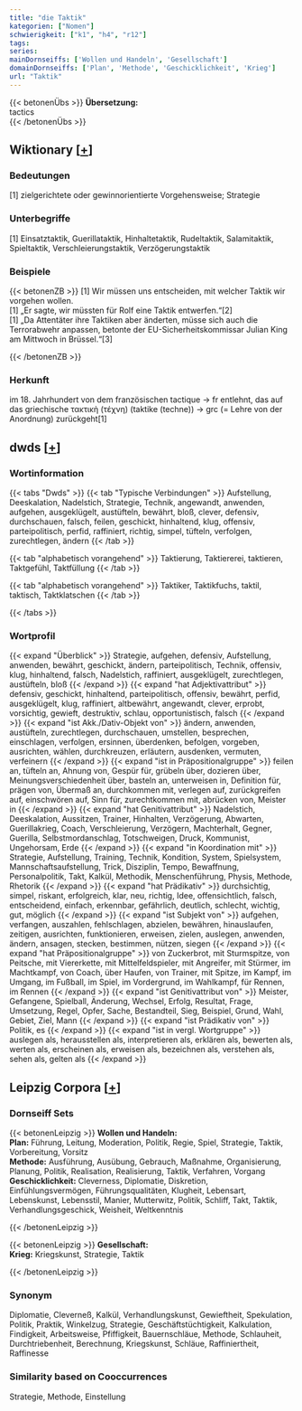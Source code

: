 ```yaml
---
title: "die Taktik"
kategorien: ["Nomen"]
schwierigkeit: ["k1", "h4", "r12"]
tags:
series:
mainDornseiffs: ['Wollen und Handeln', 'Gesellschaft']
domainDornseiffs: ['Plan', 'Methode', 'Geschicklichkeit', 'Krieg']
url: "Taktik"
---
```


{{< betonenÜbs >}}
**Übersetzung:**  
tactics  
{{< /betonenÜbs >}}

## Wiktionary [[+](https://de.wiktionary.org/wiki/Taktik)]

### Bedeutungen
[1] zielgerichtete oder gewinnorientierte Vorgehensweise; Strategie  

### Unterbegriffe
[1] Einsatztaktik, Guerillataktik, Hinhaltetaktik, Rudeltaktik, Salamitaktik, Spieltaktik,  Verschleierungstaktik, Verzögerungstaktik  

### Beispiele
{{< betonenZB >}}
[1] Wir müssen uns entscheiden, mit welcher Taktik wir vorgehen wollen.  
[1] „Er sagte, wir müssten für Rolf eine Taktik entwerfen.“[2]  
[1] „Da Attentäter ihre Taktiken aber änderten, müsse sich auch die Terrorabwehr anpassen, betonte der EU-Sicherheitskommissar Julian King am Mittwoch in Brüssel.“[3]  

{{< /betonenZB >}}
### Herkunft
im 18. Jahrhundert von dem französischen tactique → fr entlehnt, das auf das griechische τακτικὴ (τέχνη) (taktike (techne)) → grc (= Lehre von der Anordnung) zurückgeht[1]  



## dwds [[+](https://www.dwds.de/wb/Taktik)]

### Wortinformation
{{< tabs "Dwds" >}}
{{< tab "Typische Verbindungen" >}}
Aufstellung, Deeskalation, Nadelstich, Strategie, Technik, angewandt, anwenden, aufgehen, ausgeklügelt, austüfteln, bewährt, bloß, clever, defensiv, durchschauen, falsch, feilen, geschickt, hinhaltend, klug, offensiv, parteipolitisch, perfid, raffiniert, richtig, simpel, tüfteln, verfolgen, zurechtlegen, ändern
{{< /tab >}}

{{< tab "alphabetisch vorangehend" >}}
Taktierung, Taktiererei, taktieren, Taktgefühl, Taktfüllung
{{< /tab >}}

{{< tab "alphabetisch vorangehend" >}}
Taktiker, Taktikfuchs, taktil, taktisch, Taktklatschen
{{< /tab >}}

{{< /tabs >}}

### Wortprofil
{{< expand "Überblick" >}} Strategie, aufgehen, defensiv, Aufstellung, anwenden, bewährt, geschickt, ändern, parteipolitisch, Technik, offensiv, klug, hinhaltend, falsch, Nadelstich, raffiniert, ausgeklügelt, zurechtlegen, austüfteln, bloß {{< /expand >}}
{{< expand "hat Adjektivattribut" >}} defensiv, geschickt, hinhaltend, parteipolitisch, offensiv, bewährt, perfid, ausgeklügelt, klug, raffiniert, altbewährt, angewandt, clever, erprobt, vorsichtig, gewieft, destruktiv, schlau, opportunistisch, falsch {{< /expand >}}
{{< expand "ist Akk./Dativ-Objekt von" >}} ändern, anwenden, austüfteln, zurechtlegen, durchschauen, umstellen, besprechen, einschlagen, verfolgen, ersinnen, überdenken, befolgen, vorgeben, ausrichten, wählen, durchkreuzen, erläutern, ausdenken, vermuten, verfeinern {{< /expand >}}
{{< expand "ist in Präpositionalgruppe" >}} feilen an, tüfteln an, Ahnung von, Gespür für, grübeln über, dozieren über, Meinungsverschiedenheit über, basteln an, unterweisen in, Definition für, prägen von, Übermaß an, durchkommen mit, verlegen auf, zurückgreifen auf, einschwören auf, Sinn für, zurechtkommen mit, abrücken von, Meister in {{< /expand >}}
{{< expand "hat Genitivattribut" >}} Nadelstich, Deeskalation, Aussitzen, Trainer, Hinhalten, Verzögerung, Abwarten, Guerillakrieg, Coach, Verschleierung, Verzögern, Machterhalt, Gegner, Guerilla, Selbstmordanschlag, Totschweigen, Druck, Kommunist, Ungehorsam, Erde {{< /expand >}}
{{< expand "in Koordination mit" >}} Strategie, Aufstellung, Training, Technik, Kondition, System, Spielsystem, Mannschaftsaufstellung, Trick, Disziplin, Tempo, Bewaffnung, Personalpolitik, Takt, Kalkül, Methodik, Menschenführung, Physis, Methode, Rhetorik {{< /expand >}}
{{< expand "hat Prädikativ" >}} durchsichtig, simpel, riskant, erfolgreich, klar, neu, richtig, Idee, offensichtlich, falsch, entscheidend, einfach, erkennbar, gefährlich, deutlich, schlecht, wichtig, gut, möglich {{< /expand >}}
{{< expand "ist Subjekt von" >}} aufgehen, verfangen, auszahlen, fehlschlagen, abzielen, bewähren, hinauslaufen, zeitigen, ausrichten, funktionieren, erweisen, zielen, auslegen, anwenden, ändern, ansagen, stecken, bestimmen, nützen, siegen {{< /expand >}}
{{< expand "hat Präpositionalgruppe" >}} von Zuckerbrot, mit Sturmspitze, von Peitsche, mit Viererkette, mit Mittelfeldspieler, mit Angreifer, mit Stürmer, im Machtkampf, von Coach, über Haufen, von Trainer, mit Spitze, im Kampf, im Umgang, im Fußball, im Spiel, im Vordergrund, im Wahlkampf, für Rennen, im Rennen {{< /expand >}}
{{< expand "ist Genitivattribut von" >}} Meister, Gefangene, Spielball, Änderung, Wechsel, Erfolg, Resultat, Frage, Umsetzung, Regel, Opfer, Sache, Bestandteil, Sieg, Beispiel, Grund, Wahl, Gebiet, Ziel, Mann {{< /expand >}}
{{< expand "ist Prädikativ von" >}} Politik, es {{< /expand >}}
{{< expand "ist in vergl. Wortgruppe" >}} auslegen als, herausstellen als, interpretieren als, erklären als, bewerten als, werten als, erscheinen als, erweisen als, bezeichnen als, verstehen als, sehen als, gelten als {{< /expand >}}

## Leipzig Corpora [[+](https://corpora.uni-leipzig.de/en/res?word=Taktik&corpusId=deu_newscrawl-public_2018)]

### Dornseiff Sets
{{< betonenLeipzig >}}
**Wollen und Handeln:**  
**Plan:** Führung, Leitung, Moderation, Politik, Regie, Spiel, Strategie, Taktik, Vorbereitung, Vorsitz  
**Methode:** Ausführung, Ausübung, Gebrauch, Maßnahme, Organisierung, Planung, Politik, Realisation, Realisierung, Taktik, Verfahren, Vorgang  
**Geschicklichkeit:** Cleverness, Diplomatie, Diskretion, Einfühlungsvermögen, Führungsqualitäten, Klugheit, Lebensart, Lebenskunst, Lebensstil, Manier, Mutterwitz, Politik, Schliff, Takt, Taktik, Verhandlungsgeschick, Weisheit, Weltkenntnis  

{{< /betonenLeipzig >}}


{{< betonenLeipzig >}}
**Gesellschaft:**  
**Krieg:** Kriegskunst, Strategie, Taktik  

{{< /betonenLeipzig >}}

### Synonym
Diplomatie, Cleverneß, Kalkül, Verhandlungskunst, Gewieftheit, Spekulation, Politik, Praktik, Winkelzug, Strategie, Geschäftstüchtigkeit, Kalkulation, Findigkeit, Arbeitsweise, Pfiffigkeit, Bauernschläue, Methode, Schlauheit, Durchtriebenheit, Berechnung, Kriegskunst, Schläue, Raffiniertheit, Raffinesse


### Similarity based on Cooccurrences
Strategie, Methode, Einstellung

